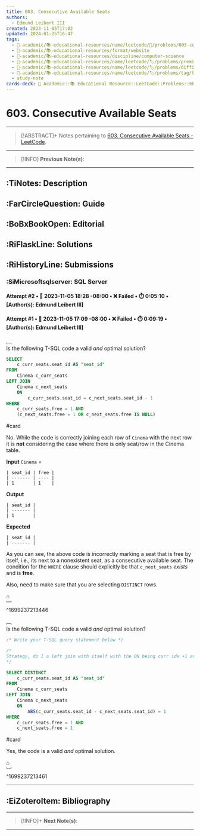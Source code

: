 ```yaml
---
title: 603. Consecutive Available Seats
authors:
  - Edmund Leibert III
created: 2023-11-05T17:02
updated: 2024-01-25T16:47
tags:
  - 🔴-academic/📚-educational-resources/name/leetcode/🔖/problems/603-consecutive-available-seats
  - 🔴-academic/📚-educational-resources/format/website
  - 🔴-academic/📚-educational-resources/discipline/computer-science
  - 🔴-academic/📚-educational-resources/name/leetcode/🏷️/problems/premium/yes
  - 🔴-academic/📚-educational-resources/name/leetcode/🏷️/problems/difficulty/easy
  - 🔴-academic/📚-educational-resources/name/leetcode/🏷️/problems/tag/topic/database
  - study-note
cards-deck: 🔴 Academic::📚 Educational Resource::LeetCode::Problems::603. Consecutive Available Seats
---
```


# 603. Consecutive Available Seats

---

> [!ABSTRACT]+
> Notes pertaining to [603. Consecutive Available Seats - LeetCode](https://leetcode.com/problems/consecutive-available-seats/).

---

> [!INFO]
> **Previous Note(s)**:
> 

---

## :TiNotes: Description

## :FarCircleQuestion: Guide

## :BoBxBookOpen: Editorial

## :RiFlaskLine: Solutions

## :RiHistoryLine: Submissions

### :SiMicrosoftsqlserver: SQL Server

#### **Attempt #2** • 📆 2023-11-05 18:28 -08:00 • ❌ Failed • ⏱️ 0:05:10 • \[Author(s): Edmund Leibert III\]

#### **Attempt #1** • 📆 2023-11-05 17:09 -08:00 • ❌ Failed • ⏱️ 0:09:19 • \[Author(s): Edmund Leibert III\]

﹇<br>
Is the following T-SQL code a valid _and_ optimal solution? 

```sql
SELECT
    c_curr_seats.seat_id AS "seat_id"
FROM
    Cinema c_curr_seats
LEFT JOIN
    Cinema c_next_seats
    ON
        c_curr_seats.seat_id = c_next_seats.seat_id - 1
WHERE
    c_curr_seats.free = 1 AND
    (c_next_seats.free = 1 OR c_next_seats.free IS NULL)

```

#card 

No. While the code is correctly joining each row of `Cinema` with the next row it is **not** considering the case where there is only seat/row in the Cinema table.

**Input**
`Cinema` =
```
| seat_id | free |
| ------- | ---- |
| 1       | 1    |
```

**Output**
```
| seat_id |
| ------- |
| 1       |
```

**Expected**
```
| seat_id |
| ------- |
```

As you can see, the above code is incorrectly marking a seat that is free by itself, i.e., its next to a nonexistent seat, as a consecutive available seat. The condition for the `WHERE` clause should explicitly be that `c_next_seats` _exists_ and is **free**.

Also, need to make sure that you are selecting `DISTINCT` rows.

⌂
<br>﹈<br>^1699237213446

﹇<br>
Is the following T-SQL code a valid _and_ optimal solution? 

```sql
/* Write your T-SQL query statement below */

/*
Strategy, do I a left join with itself with the ON being curr idx +1 and the seat is free
*/

SELECT DISTINCT
    c_curr_seats.seat_id AS "seat_id"
FROM
    Cinema c_curr_seats
LEFT JOIN
    Cinema c_next_seats
    ON
        ABS(c_curr_seats.seat_id - c_next_seats.seat_id) = 1
WHERE
    c_curr_seats.free = 1 AND
    c_next_seats.free = 1 
```

#card 

Yes, the code is a valid _and_ optimal solution.

⌂
<br>﹈<br>^1699237213461

---

## :EiZoteroItem: Bibliography

---

> [!INFO]+ 
> **Next Note(s)**:
>

---

